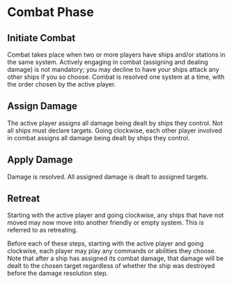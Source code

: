 # Combat Phase

## Initiate Combat

Combat takes place when two or more players have ships and/or stations in the same system. Actively engaging in combat (assigning and dealing damage) is not mandatory; you may decline to have your ships attack any other ships if you so choose. Combat is resolved one system at a time, with the order chosen by the active player.

## Assign Damage

The active player assigns all damage being dealt by ships they control. Not all ships must declare targets. Going clockwise, each other player involved in combat assigns all damage being dealt by ships they control.

## Apply Damage

Damage is resolved. All assigned damage is dealt to assigned targets.

## Retreat

Starting with the active player and going clockwise, any ships that have not moved may now move into another friendly or empty system. This is referred to as retreating.
   
Before each of these steps, starting with the active player and going clockwise, each player may play any commands or abilities they choose. Note that after a ship has assigned its combat damage, that damage will be dealt to the chosen target regardless of whether the ship was destroyed before the damage resolution step.
